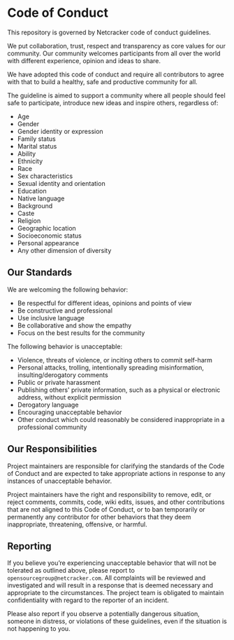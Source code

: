 # Code of Conduct

This repository is governed by Netcracker code of conduct guidelines.

We put collaboration, trust, respect and transparency as core values for our community.
Our community welcomes participants from all over the world with different experience,
opinion and ideas to share.

We have adopted this code of conduct and require all contributors to agree with that to build a healthy,
safe and productive community for all.

The guideline is aimed to support a community where all people should feel safe to participate,
introduce new ideas and inspire others, regardless of:
* Age
* Gender
* Gender identity or expression
* Family status
* Marital status
* Ability
* Ethnicity
* Race
* Sex characteristics
* Sexual identity and orientation
* Education
* Native language
* Background
* Caste
* Religion
* Geographic location
* Socioeconomic status
* Personal appearance
* Any other dimension of diversity

## Our Standards

We are welcoming the following behavior:
* Be respectful for different ideas, opinions and points of view
* Be constructive and professional
* Use inclusive language
* Be collaborative and show the empathy
* Focus on the best results for the community

The following behavior is unacceptable:
* Violence, threats of violence, or inciting others to commit self-harm
* Personal attacks, trolling, intentionally spreading misinformation, insulting/derogatory comments
* Public or private harassment
* Publishing others' private information, such as a physical or electronic address, without explicit permission
* Derogatory language
* Encouraging unacceptable behavior
* Other conduct which could reasonably be considered inappropriate in a professional community

## Our Responsibilities

Project maintainers are responsible for clarifying the standards of the Code of Conduct
and are expected to take appropriate actions in response to any instances of unacceptable behavior.

Project maintainers have the right and responsibility to remove, edit, or reject comments,
commits, code, wiki edits, issues, and other contributions that are not aligned
to this Code of Conduct, or to ban temporarily or permanently any contributor for other behaviors
that they deem inappropriate, threatening, offensive, or harmful.

## Reporting

If you believe you’re experiencing unacceptable behavior that will not be tolerated as outlined above,
please report to `opensourcegroup@netcracker.com`. All complaints will be reviewed and investigated and will result in a response
that is deemed necessary and appropriate to the circumstances. The project team is obligated to maintain confidentiality
with regard to the reporter of an incident.

Please also report if you observe a potentially dangerous situation, someone in distress, or violations of these guidelines,
even if the situation is not happening to you.

